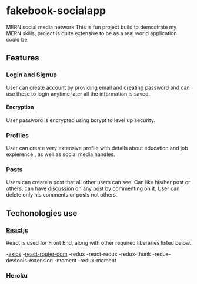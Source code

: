 # fakebook-socialapp
MERN social media network
This is fun project build to demostrate my MERN skills, project is quite extensive to be as a real world application could be.

## Features
### Login and Signup
User can create account by providing email and creating password and can use these to login anytime later all the information is saved.

#### Encryption 
User password is encrypted using bcrypt to level up security.

### Profiles
User can create very extensive profile with details about education and job expierence , as well as social media handles.

### Posts 
Users can create a post that all other users can see. Can like his/her post or others, can have discussion on any post by commenting on it.
User can delete only his comments or posts not others.

## Techonologies use


### [Reactjs](https://github.com/facebook/react) 
React is used for Front End, along with other required liberaries listed below.

-[axios](https://github.com/axios/axios)
-[react-router-dom](react-router-dom)
-redux
-react-redux
-redux-thunk
-redux-devtools-extension
-moment
-redux-moment

### Heroku 
